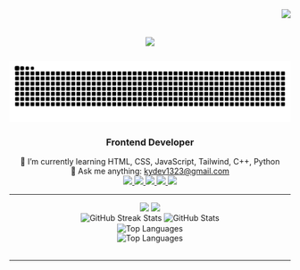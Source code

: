 <img align="right" src="https://visitor-badge.laobi.icu/badge?page_id=MrKyDev.MrKyDev" />

<h1 align="center">
    <img src="https://readme-typing-svg.herokuapp.com/?font=Righteous&size=35&center=true&vCenter=true&width=500&height=70&duration=4000&lines=Hi+There!+👋;+I'm+MrKyDev!" />
</h1>

![snake gif](https://github.com/MrKyDev/MrKyDev/blob/output/github-snake-dark.svg)


<h3 align="center">Frontend Developer</h3>

<div align="center">
  🌱 I’m currently learning HTML, CSS, JavaScript, Tailwind, C++, Python<br>
  💬 Ask me anything: <a href="mailto:kydev1323@gmail.com">kydev1323@gmail.com</a>
</div>

<div align="center"> 
  <a href="mailto:kydev1323@gmail.com">
    <img src="https://static.vecteezy.com/system/resources/thumbnails/016/716/465/small_2x/gmail-icon-free-png.png" target="_blank" width="5%"/>
  </a>
  <a href="https://www.linkedin.com/in/kyle-joshua-noel-alvaro-968061325/" target="_blank">
    <img src="https://cdn-icons-png.flaticon.com/512/174/174857.png" target="_blank" width="5%"/>
  </a>
  <a href="https://github.com/MrKyDev" target="_blank">
     <img src="https://cdn3d.iconscout.com/3d/free/thumb/free-github-8173947-6491025.png" target="_blank" width="5%" />
  </a>
  <a href="https://www.instagram.com/kydev_pcm2600" target="_blank">
     <img src="https://cdn-icons-png.flaticon.com/512/2111/2111463.png" target="_blank" width="5%"/> 
  </a>
  <a href="https://www.facebook.com/PCM2600" target="_blank">
     <img src="https://cdn-icons-png.flaticon.com/512/733/733547.png" target="_blank" width="5%"/> 
  </a>
</div>

<hr/>

<div align="center">
    <img src="https://skillicons.dev/icons?i=html,css,vscode,github,figma,tailwind,git" />
    <img src="https://skillicons.dev/icons?i=python,javascript,c,java,notepad++,laravel" /><br>
</div>

<div align="center">
  <!-- Streak Stats -->
  <img width="390" src="https://streak-stats.demolab.com/?user=MrKyDev&theme=react&hide_border=true" alt="GitHub Streak Stats"/>

  <!-- GitHub Stats -->
  <img width="390" src="https://github-readme-stats.vercel.app/api?username=MrKyDev&count_private=true&show_icons=true&theme=react&rank_icon=github&border_radius=10" alt="GitHub Stats"/>

  <!-- Top Languages -->
  <br/>
  <img width="390" align="center" src="https://github-readme-stats.vercel.app/api/top-langs/?username=MrKyDev&hide=HTML&langs_count=8&layout=compact&theme=react&border_radius=10&size_weight=0.5&count_weight=0.5&exclude_repo=github-readme-stats" alt="Top Languages"/>
    <br/>
    <!--Top Laguages in Percentages-->
     <img width="390" src="https://github-readme-stats.vercel.app/api/top-langs/?username=MrKyDev&langs_count=10&title_color=0891b2&text_color=ffffff&icon_color=0891b2&bg_color=1c1917&hide_border=true&locale=en&custom_title=Top%20%Languages" alt="Top Languages" /></a>
</div>

<br/>
<hr/>
